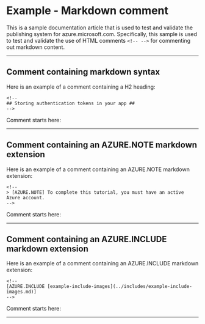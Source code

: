 ﻿<properties pageTitle="Documentation Example - Comment" metaKeywords="" description="This is an example document" services="" documentationCenter="" title="Documentation Example - Comment" solutions="" authors="" videoId="" scriptId="" />

# Example - Markdown comment #

This is a sample documentation article that is used to test and validate the publishing system for azure.microsoft.com. Specifically, this sample is used to test and validate the use of HTML comments ````<!-- -->```` for commenting out markdown content.  

---
## Comment containing markdown syntax ##

Here is an example of a comment containing a H2 heading:

````lang-html
<!--
## Storing authentication tokens in your app ##
-->
````

Comment starts here:
<!--
## Storing authentication tokens in your app ##
-->

---
## Comment containing an AZURE.NOTE markdown extension ##

Here is an example of a comment containing an AZURE.NOTE markdown extension:

````lang-html
<!--
> [AZURE.NOTE] To complete this tutorial, you must have an active Azure account.
-->
````

Comment starts here:
<!--
> [AZURE.NOTE] To complete this tutorial, you must have an active Azure account.
-->


---
## Comment containing an AZURE.INCLUDE markdown extension ##

Here is an example of a comment containing an AZURE.INCLUDE markdown extension:

````lang-html
<!--
[AZURE.INCLUDE [example-include-images](../includes/example-include-images.md)]
-->
````

Comment starts here:
<!--
[AZURE.INCLUDE [example-include-images](../includes/example-include-images.md)]
-->
---
